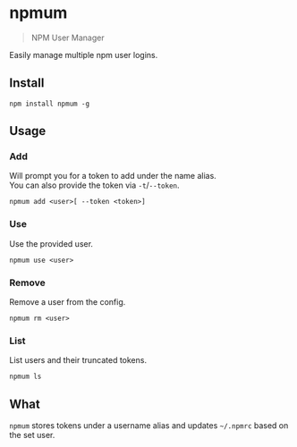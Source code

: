 # npmum
> NPM User Manager

Easily manage multiple npm user logins.

## Install

```
npm install npmum -g
```

## Usage

### Add

Will prompt you for a token to add under the name alias.  
You can also provide the token via `-t`/`--token`.

```
npmum add <user>[ --token <token>]
```

### Use

Use the provided user.

```
npmum use <user>
```

### Remove

Remove a user from the config.

```
npmum rm <user>
```

### List

List users and their truncated tokens.

```
npmum ls
```


## What

`npmum` stores tokens under a username alias and updates `~/.npmrc` based on the set user.
